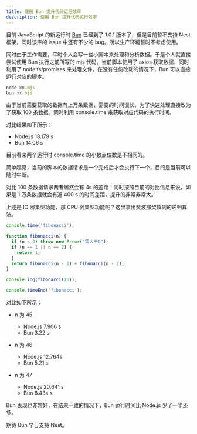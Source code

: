 ```yaml
---
title: 使用 Bun 提升代码运行效率
description: 使用 Bun 提升代码运行效率
---
```


目前 JavaScript 的新运行时 [Bun](https://bun.sh/) 已经到了 1.0.1 版本了，但是目前暂不支持 Nest 框架，同时该库的 issue 中还有不少的 bug。所以生产环境暂时不考虑使用。

同时由于工作需要，平时个人会写一些小脚本来处理和分析数据。于是个人就直接尝试使用 Bun 执行之前所写的 mjs 代码。当前脚本使用了 axios 获取数据，同时利用了 node:fs/promises 来处理文件。在没有任何改动的情况下，Bun 可以直接运行对应的脚本。

```js
node xx.mjs
bun xx.mjs
```

由于当前需要获取的数据有上万条数据，需要的时间很长，为了快速处理直接改为了获取 100 条数据。同时利用 console.time 来获取对应代码的执行时间。

对比结果如下所示：

- Node.js  18.179 s
- Bun      14.06  s

目前看来两个运行时 console.time 的小数点位数是不相同的。

简单起见，当前的脚本的数据请求是一个完成后才会执行下一个，目的是当前可以随时中断。

对比 100 条数据请求两者居然会有 4s 的差距！同时按照目前的对比信息来说，如果是 1 万条数据就会有近 400 s 的时间差距，提升的非常非常大。

上述是 IO 密集型功能，那 CPU 密集型功能呢？这里拿出斐波那契数列的递归算法。

```mjs
console.time('fibonacci');

function fibonacci(n) {
  if (n < 0) throw new Error("需大于0");
  if (n == 1 || n == 2) {
    return 1;
  }
  return fibonacci(n - 1) + fibonacci(n - 2);
}

console.log(fibonacci(10));

console.timeEnd('fibonacci');
```

对比如下所示：

- n 为 45
    - Node.js  7.906  s
    - Bun      3.22   s

- n 为 46
    - Node.js  12.764s
    - Bun      5.21   s

- n 为 47
    - Node.js  20.641  s
    - Bun      8.43s   s

Bun 表现也非常好，在结果一致的情况下，Bun 运行时间比 Node.js 少了一半还多。

期待 Bun 早日支持 Nest。 
